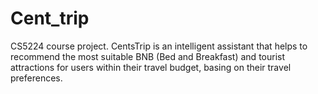 # Cent_trip
CS5224 course project. CentsTrip is an intelligent assistant that helps to recommend the most suitable BNB (Bed and Breakfast) and tourist attractions for users within their travel budget, basing on their travel preferences.
